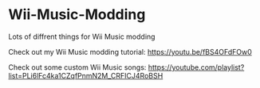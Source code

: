 # Wii-Music-Modding
Lots of diffrent things for Wii Music modding

Check out my Wii Music modding tutorial: https://youtu.be/fBS4OFdFOw0

Check out some custom Wii Music songs: https://youtube.com/playlist?list=PLi6lFc4ka1CZqfPnmN2M_CRFICJ4RoBSH
